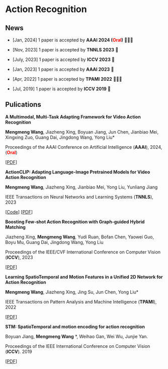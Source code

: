 # Action Recognition

## News

- [Jan, 2024] 1 paper is accepted by **AAAI 2024 (<font color=red>Oral</font>)**  :tada::tada::tada:

- [Nov, 2023] 1 paper is accepted by **TNNLS 2023**  :tada:

- [July, 2023] 1 paper is accepted by **ICCV 2023**  :tada:

- [Jan, 2023] 1 paper is accepted by **AAAI 2023**  :tada:

- [Apr, 2022] 1 paper is accepted by **TPAMI 2022**  :tada::tada::tada:

- [Jul, 2019] 1 paper is accepted by **ICCV 2019** :tada:

  


## Pulications

<ProjectCard image="/projects/aaai2024.png" hideBorder=true>

**A Multimodal, Multi-Task Adapting Framework for Video Action Recognition**

**Mengmeng Wang**, Jiazheng Xing, Boyuan Jiang,  Jun Chen, Jianbiao Mei, Xingxing Zuo, Guang Dai, Jingdong Wang, Yong Liu*

Proceedings of the AAAI Conference on Artificial Intelligence (**AAAI**), 2024, (<font color=red>**Oral**</font>)

 [[PDF](https://ojs.aaai.org/index.php/AAAI/article/view/28361)]

</ProjectCard>

<ProjectCard image="/projects/actionclip.png" hideBorder=true>

**ActionCLIP: Adapting Language-Image Pretrained Models for Video Action Recognition**

**Mengmeng Wang**, Jiazheng Xing, Jianbiao Mei, Yong Liu, Yunliang Jiang

IEEE Transactions on Neural Networks and Learning Systems (**TNNLS**), 2023

[[Code](https://github.com/sallymmx/ActionCLIP)] [[PDF](https://arxiv.org/abs/2109.08472)] 

</ProjectCard>

<ProjectCard image="/projects/few1.png" hideBorder=true>

**Boosting Few-shot Action Recognition with Graph-guided Hybrid Matching**

Jiazheng Xing, **Mengmeng Wang**, Yudi Ruan, Bofan Chen, Yaowei Guo, Boyu Mu, Guang Dai, Jingdong Wang, Yong Liu

Proceedings of the IEEE/CVF International Conference on Computer Vision (**ICCV**), 2023

[[PDF](http://openaccess.thecvf.com/content/ICCV2023/html/Xing_Boosting_Few-shot_Action_Recognition_with_Graph-guided_Hybrid_Matching_ICCV_2023_paper.html)] 

</ProjectCard>

<ProjectCard image="/projects/pami2022.png" hideBorder=true>

**Learning SpatioTemporal and Motion Features in a Unified 2D Network for Action Recognition**

**Mengmeng Wang**, Jiazheng Xing, Jing Su,  Jun Chen, Yong Liu*

 IEEE Transactions on Pattern Analysis and Machine Intelligence (**TPAMI**), 2022

 [[PDF](https://scholar.google.com/citations?view_op=view_citation&hl=zh-CN&user=VSRnUiUAAAAJ&sortby=pubdate&citation_for_view=VSRnUiUAAAAJ:maZDTaKrznsC)]

</ProjectCard>

<ProjectCard image="/projects/STM.png" hideBorder=true>

**STM: SpatioTemporal and motion encoding for action recognition** 

Boyuan Jiang,  **Mengmeng Wang** *, Weihao Gan, Wei Wu, Junjie Yan. 

Proceedings of the IEEE International Conference on Computer Vision (**ICCV**). 2019

 [[PDF](https://openaccess.thecvf.com/content_ICCV_2019/papers/Jiang_STM_SpatioTemporal_and_Motion_Encoding_for_Action_Recognition_ICCV_2019_paper.pdf)]

</ProjectCard>